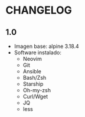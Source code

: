 # CHANGELOG

## 1.0

- Imagen base: alpine 3.18.4
- Software instalado:
    - Neovim
    - Git
    - Ansible
    - Bash/Zsh
    - Starship
    - Oh-my-zsh
    - Curl/Wget
    - JQ
    - less

